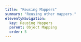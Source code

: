 ```yaml
---
title: "Reusing Mappers"
summary: "Reusing other mappers."
eleventyNavigation:
  key: Reusing Mappers
  parent: Object Mapping
  order: 5
---
```

